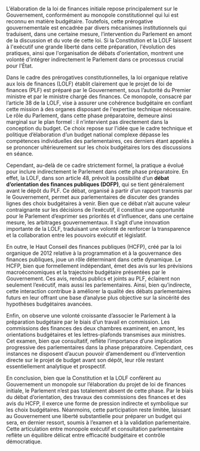 L’élaboration de la loi de finances initiale repose principalement sur le Gouvernement, conformément au monopole constitutionnel qui lui est reconnu en matière budgétaire. Toutefois, cette prérogative gouvernementale est encadrée par divers mécanismes institutionnels qui traduisent, dans une certaine mesure, l’intervention du Parlement en amont de la discussion et du vote de cette loi. Si la Constitution et la LOLF laissent à l'exécutif une grande liberté dans cette préparation, l'évolution des pratiques, ainsi que l'organisation de débats d'orientation, montrent une volonté d'intégrer indirectement le Parlement dans ce processus crucial pour l'État.

Dans le cadre des prérogatives constitutionnelles, la loi organique relative aux lois de finances (LOLF) établit clairement que le projet de loi de finances (PLF) est préparé par le Gouvernement, sous l’autorité du Premier ministre et par le ministre chargé des finances. Ce monopole, consacré par l’article 38 de la LOLF, vise à assurer une cohérence budgétaire en confiant cette mission à des organes disposant de l'expertise technique nécessaire. Le rôle du Parlement, dans cette phase préparatoire, demeure ainsi marginal sur le plan formel : il n’intervient pas directement dans la conception du budget. Ce choix repose sur l'idée que le cadre technique et politique d’élaboration d’un budget national complexe dépasse les compétences individuelles des parlementaires, ces derniers étant appelés à se prononcer ultérieurement sur les choix budgétaires lors des discussions en séance.

Cependant, au-delà de ce cadre strictement formel, la pratique a évolué pour inclure indirectement le Parlement dans cette phase préparatoire. En effet, la LOLF, dans son article 48, prévoit la possibilité d’un **débat d’orientation des finances publiques (DOFP)**, qui se tient généralement avant le dépôt du PLF. Ce débat, organisé à partir d’un rapport transmis par le Gouvernement, permet aux parlementaires de discuter des grandes lignes des choix budgétaires à venir. Bien que ce débat n’ait aucune valeur contraignante sur les décisions de l’exécutif, il constitue une opportunité pour le Parlement d’exprimer ses priorités et d'influencer, dans une certaine mesure, les arbitrages gouvernementaux. Il s’agit d’une innovation importante de la LOLF, traduisant une volonté de renforcer la transparence et la collaboration entre les pouvoirs exécutif et législatif.

En outre, le Haut Conseil des finances publiques (HCFP), créé par la loi organique de 2012 relative à la programmation et à la gouvernance des finances publiques, joue un rôle déterminant dans cette dynamique. Le HCFP, bien que formellement indépendant, émet des avis sur les prévisions macroéconomiques et la trajectoire budgétaire présentées par le Gouvernement. Ces avis, rendus publics et joints au PLF, éclairent non seulement l’exécutif, mais aussi les parlementaires. Ainsi, bien qu’indirecte, cette interaction contribue à améliorer la qualité des débats parlementaires futurs en leur offrant une base d’analyse plus objective sur la sincérité des hypothèses budgétaires avancées.

Enfin, on observe une volonté croissante d’associer le Parlement à la préparation budgétaire par le biais d’un travail en commission. Les commissions des finances des deux chambres examinent, en amont, les orientations budgétaires et les lettres-plafonds transmises aux ministres. Cet examen, bien que consultatif, reflète l’importance d’une implication progressive des parlementaires dans la phase préparatoire. Cependant, ces instances ne disposent d’aucun pouvoir d’amendement ou d’intervention directe sur le projet de budget avant son dépôt, leur rôle restant essentiellement analytique et prospectif.

En conclusion, bien que la Constitution et la LOLF confèrent au Gouvernement un monopole sur l’élaboration du projet de loi de finances initiale, le Parlement n’est pas totalement absent de cette phase. Par le biais du débat d’orientation, des travaux des commissions des finances et des avis du HCFP, il exerce une forme de pression indirecte et symbolique sur les choix budgétaires. Néanmoins, cette participation reste limitée, laissant au Gouvernement une liberté substantielle pour préparer un budget qui sera, en dernier ressort, soumis à l’examen et à la validation parlementaire. Cette articulation entre monopole exécutif et consultation parlementaire reflète un équilibre délicat entre efficacité budgétaire et contrôle démocratique.